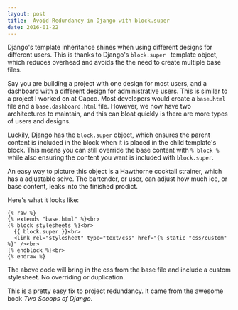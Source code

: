 ```yaml
---
layout: post
title:  Avoid Redundancy in Django with block.super
date: 2016-01-22
---
```


Django's template inheritance shines when using different designs for different users. This is thanks to Django's `block.super ` template object, which reduces overhead and avoids the the need to create multiple base files.

Say you are building a project with one design for most users, and a dashboard with a different design for administrative users. This is similar to a project I worked on at Capco. Most developers would create a `base.html` file and a `base.dashboard.html` file. However, we now have two architectures to maintain, and this can bloat quickly is there are more types of users and designs.

Luckily, Django has the ` block.super ` object, which ensures the parent content is included in the block when it is placed in the child template's block. This means you can still override the base content with `% block %` while also ensuring the content you want is included with ` block.super `.

An easy way to picture this object is a Hawthorne cocktail strainer, which has a adjustable seive. The bartender, or user, can adjust how much ice, or base content, leaks into the finished prodict.

Here's what it looks like:

```
{% raw %}
{% extends "base.html" %}<br>
{% block stylesheets %}<br>
  {{ block.super }}<br>
  <link rel="stylesheet" type="text/css" href="{% static "css/custom" %}" /><br>
{% endblock %}<br>
{% endraw %}
```

The above code will bring in the css from the base file and include a custom stylesheet. No overriding or duplication.

This is a pretty easy fix to project redundancy. It came from the awesome book *Two Scoops of Django*.
